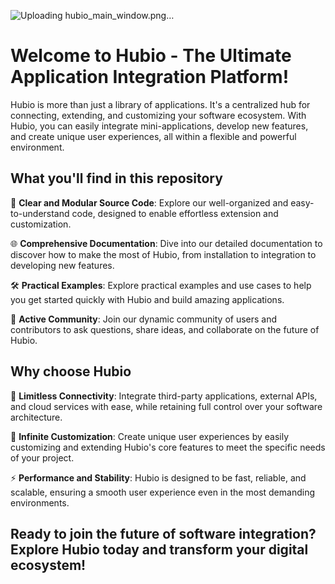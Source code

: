 ![Uploading hubio_main_window.png…]()

# Welcome to Hubio - The Ultimate Application Integration Platform!

Hubio is more than just a library of applications. It's a centralized hub for connecting, extending, and customizing your software ecosystem. With Hubio, you can easily integrate mini-applications, develop new features, and create unique user experiences, all within a flexible and powerful environment.

## What you'll find in this repository

🚀 **Clear and Modular Source Code**: Explore our well-organized and easy-to-understand code, designed to enable effortless extension and customization.

🌐 **Comprehensive Documentation**: Dive into our detailed documentation to discover how to make the most of Hubio, from installation to integration to developing new features.

🛠️ **Practical Examples**: Explore practical examples and use cases to help you get started quickly with Hubio and build amazing applications.

💬 **Active Community**: Join our dynamic community of users and contributors to ask questions, share ideas, and collaborate on the future of Hubio.

## Why choose Hubio

🔗 **Limitless Connectivity**: Integrate third-party applications, external APIs, and cloud services with ease, while retaining full control over your software architecture.

🎨 **Infinite Customization**: Create unique user experiences by easily customizing and extending Hubio's core features to meet the specific needs of your project.

⚡ **Performance and Stability**: Hubio is designed to be fast, reliable, and scalable, ensuring a smooth user experience even in the most demanding environments.

## Ready to join the future of software integration? Explore Hubio today and transform your digital ecosystem!

